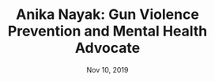---
publication: "Meet the Activist"
title: "Anika Nayak: Gun Violence Prevention and Mental Health Advocate"
description: I was first introduced to activism at a local March for Our Lives protest in my city, following the Parkland shooting. It encompassed over 15,000 participants — including me — that marched the streets of Tampa to demand change...
date: Nov 10, 2019
link: https://medium.com/meet-the-activist/anika-nayak-gun-violence-prevention-and-mental-health-advocate-e1851bfc56e5
---